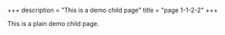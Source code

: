 +++
description = "This is a demo child page"
title = "page 1-1-2-2"
+++

This is a plain demo child page.
